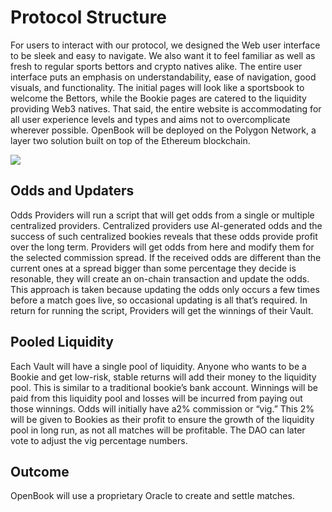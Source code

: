 # Protocol Structure

For users to interact with our protocol, we designed the Web user interface to be sleek and easy to navigate. We also want it to feel familiar as well as fresh to regular sports bettors and crypto natives alike. The entire user interface puts an emphasis on understandability, ease of navigation, good visuals, and functionality. The initial pages will look like a sportsbook to welcome the Bettors, while the Bookie pages are catered to the liquidity providing Web3 natives. That said, the entire website is accommodating for all user experience levels and types and aims not to overcomplicate wherever possible. OpenBook will be deployed on the Polygon Network, a layer two solution built on top of the Ethereum blockchain.

![](https://lh4.googleusercontent.com/GOVdGUnnqBB0I9d4RyXMjIacuTzZrqkFCzVDhVIlBOGUstzwlCyOrUFPXSsj9UTol5l\_UzhPZWoPAsPANL\_cL2b3wutfajucSj4IC8AOV0ch-DQ3ZwGnBQg41OKGEMZAhFu09X5dyUkwvhbc)

## **Odds and Updaters**

Odds Providers will run a script that will get odds from a single or multiple centralized providers. Centralized providers use AI-generated odds and the success of such centralized bookies reveals that these odds provide profit over the long term. Providers will get odds from here and modify them for the selected commission spread. If the received odds are different than the current ones at a spread bigger than some percentage they decide is resonable, they will create an on-chain transaction and update the odds. This approach is taken because updating the odds only occurs a few times before a match goes live, so occasional updating is all that’s required. In return for running the script, Providers will get the winnings of their Vault.

## **Pooled Liquidity**

Each Vault will have a single pool of liquidity. Anyone who wants to be a Bookie and get low-risk, stable returns will add their money to the liquidity pool. This is similar to a traditional bookie’s bank account. Winnings will be paid from this liquidity pool and losses will be incurred from paying out those winnings. Odds will initially have a2% commission or “vig.” This 2% will be given to Bookies as their profit to ensure the growth of the liquidity pool in long run, as not all matches will be profitable. The DAO can later vote to adjust the vig percentage numbers.

## **Outcome**

OpenBook will use a proprietary Oracle to create and settle matches.
